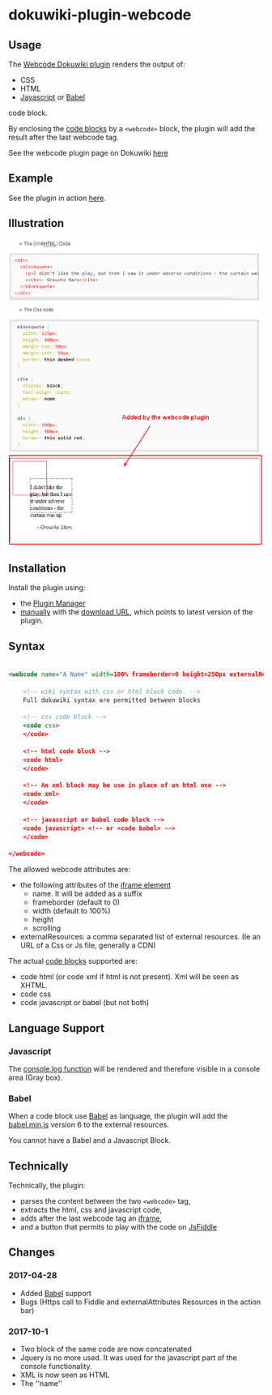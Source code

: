 # dokuwiki-plugin-webcode

## Usage

The [Webcode Dokuwiki plugin](https://www.dokuwiki.org/plugin:webcode)  renders the output of:

  * CSS
  * HTML
  * [Javascript](#javascript) or [Babel](#babel)

code block.

By enclosing the [code blocks](https://www.dokuwiki.org/wiki:syntax#code_blocks) by a `<webcode>` block, the plugin will add the result after the last webcode tag.

See the webcode plugin page on Dokuwiki [here](https://www.dokuwiki.org/plugin:webcode)

## Example

See the plugin in action [here](http://gerardnico.com/wiki/dokuwiki/webcode).

## Illustration

![The illustration](images/webcode_plugin_illustration.png "Webcode Illustration")

## Installation

Install the plugin using:

  * the [Plugin Manager](https://www.dokuwiki.org/plugin:plugin)
  * [manually](https://www.dokuwiki.org/plugin:Plugins) with the [download URL](http://github.com/gerardnico/dokuwiki-plugin-webcode/zipball/master), which points to latest version of the plugin.


## Syntax

```xml

<webcode name="A Name" width=100% frameborder=0 height=250px externalResources="//d3js.org/d3.v3.min.js,https://maxcdn.bootstrapcdn.com/bootstrap/3.3.5/css/bootstrap.min.css">

    <!-- wiki syntax with css or html block code. -->
    Full dokuwiki syntax are permitted between blocks

    <!-- css code block -->
    <code css>
    </code>

    <!-- html code block -->
    <code html>
    </code>

    <!-- An xml block may be use in place of an html one -->
    <code xml>
    </code>

    <!-- javascript or babel code block -->
    <code javascript> <!-- or <code babel> -->
    </code>

</webcode>
```

The allowed webcode attributes are:

   * the following attributes of the [iframe element](https://docs.webplatform.org/wiki/html/elements/iframe)
      * name. It will be added as a suffix
      * frameborder (default to 0)
      * width (default to 100%)
      * height
      * scrolling
   * externalResources: a comma separated list of external resources. (Ie an URL of a Css or Js file, generally a CDN)


The actual [code blocks](https://www.dokuwiki.org/wiki:syntax#code_blocks) supported are:

  * code html (or code xml if html is not present). Xml will be seen as XHTML.
  * code css
  * code javascript or babel (but not both)


## Language Support
### Javascript

The [console.log function](https://developer.mozilla.org/en-US/docs/Web/API/Console/log) will be rendered and therefore visible in a console area (Gray box).

### Babel

When a code block use [Babel](https://babeljs.io/) as language, the plugin will add the 
[babel.min.js](https://unpkg.com/babel-standalone@6/babel.min.js) version 6 to the external resources.

You cannot have a Babel and a Javascript Block.

## Technically

Technically, the plugin:

  * parses the content between the two `<webcode>` tag,
  * extracts the html, css and javascript code,
  * adds after the last webcode tag an [iframe](https://docs.webplatform.org/wiki/html/elements/iframe),
  * and a button that permits to play with the code on [JsFiddle](https://jsfiddle.net)


## Changes
### 2017-04-28
  * Added [Babel](https://babeljs.io/) support
  * Bugs (Https call to Fiddle and externalAttributes Resources in the action bar)
### 2017-10-1
  * Two block of the same code are now concatenated
  * Jquery is no more used. It was used for the javascript part of the console functionality.
  * XML is now seen as HTML
  * The ''name'' 
